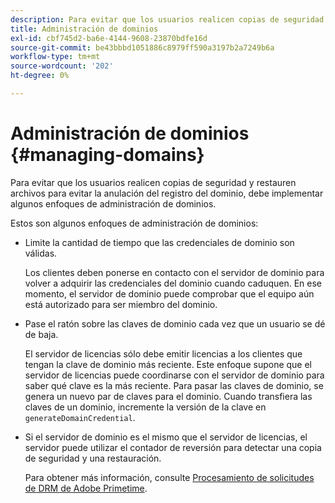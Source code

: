 ```yaml
---
description: Para evitar que los usuarios realicen copias de seguridad y restauren archivos para evitar la anulación del registro del dominio, debe implementar algunos enfoques de administración de dominios.
title: Administración de dominios
exl-id: cbf745d2-ba6e-4144-9608-23870bdfe16d
source-git-commit: be43bbbd1051886c8979ff590a3197b2a7249b6a
workflow-type: tm+mt
source-wordcount: '202'
ht-degree: 0%

---
```


# Administración de dominios {#managing-domains}

Para evitar que los usuarios realicen copias de seguridad y restauren archivos para evitar la anulación del registro del dominio, debe implementar algunos enfoques de administración de dominios.

Estos son algunos enfoques de administración de dominios:

* Limite la cantidad de tiempo que las credenciales de dominio son válidas.

   Los clientes deben ponerse en contacto con el servidor de dominio para volver a adquirir las credenciales del dominio cuando caduquen. En ese momento, el servidor de dominio puede comprobar que el equipo aún está autorizado para ser miembro del dominio.
* Pase el ratón sobre las claves de dominio cada vez que un usuario se dé de baja.

   El servidor de licencias sólo debe emitir licencias a los clientes que tengan la clave de dominio más reciente. Este enfoque supone que el servidor de licencias puede coordinarse con el servidor de dominio para saber qué clave es la más reciente. Para pasar las claves de dominio, se genera un nuevo par de claves para el dominio. Cuando transfiera las claves de un dominio, incremente la versión de la clave en `generateDomainCredential`.
* Si el servidor de dominio es el mismo que el servidor de licencias, el servidor puede utilizar el contador de reversión para detectar una copia de seguridad y una restauración.

   Para obtener más información, consulte [Procesamiento de solicitudes de DRM de Adobe Primetime](../../protecting-content/implementing-the-license-server/processing-drm-requests.md).
